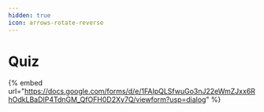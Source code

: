 ```yaml
---
hidden: true
icon: arrows-rotate-reverse
---
```


# Quiz

{% embed url="https://docs.google.com/forms/d/e/1FAIpQLSfwuGo3nJ22eWmZJxx6RhOdkLBaDIP4TdnGM_QfOFH0D2Xy7Q/viewform?usp=dialog" %}
